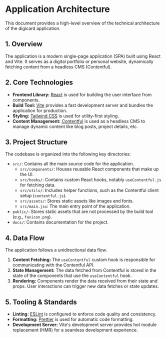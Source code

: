 # Application Architecture

This document provides a high-level overview of the technical architecture of the digicard application.

## 1. Overview

The application is a modern single-page application (SPA) built using React and Vite. It serves as a digital portfolio or personal website, dynamically fetching content from a headless CMS (Contentful).

## 2. Core Technologies

- **Frontend Library:** [React](https.react.dev/) is used for building the user interface from components.
- **Build Tool:** [Vite](https://vitejs.dev/) provides a fast development server and bundles the application for production.
- **Styling:** [Tailwind CSS](https://tailwindcss.com/) is used for utility-first styling.
- **Content Management:** [Contentful](https://www.contentful.com/) is used as a headless CMS to manage dynamic content like blog posts, project details, etc.

## 3. Project Structure

The codebase is organized into the following key directories:

- `src/`: Contains all the main source code for the application.
  - `src/components/`: Houses reusable React components that make up the UI.
  - `src/hooks/`: Contains custom React hooks, notably `useContentful.js` for fetching data.
  - `src/utils/`: Includes helper functions, such as the Contentful client setup (`contentful.js`).
  - `src/assets/`: Stores static assets like images and fonts.
  - `src/main.jsx`: The main entry point of the application.
- `public/`: Stores static assets that are not processed by the build tool (e.g., `favicon.png`).
- `docs/`: Contains documentation for the project.

## 4. Data Flow

The application follows a unidirectional data flow.

1.  **Content Fetching:** The `useContentful` custom hook is responsible for communicating with the Contentful API.
2.  **State Management:** The data fetched from Contentful is stored in the state of the components that use the `useContentful` hook.
3.  **Rendering:** Components render the data received from their state and props. User interactions can trigger new data fetches or state updates.

## 5. Tooling & Standards

- **Linting:** [ESLint](https://eslint.org/) is configured to enforce code quality and consistency.
- **Formatting:** [Prettier](https://prettier.io/) is used for automatic code formatting.
- **Development Server:** Vite's development server provides hot module replacement (HMR) for a seamless development experience.
